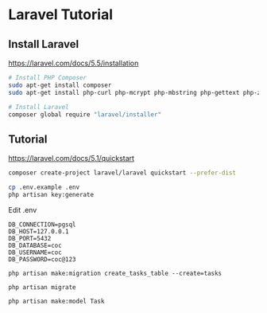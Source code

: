 # Laravel Tutorial

## Install Laravel
https://laravel.com/docs/5.5/installation

```bash
# Install PHP Composer
sudo apt-get install composer
sudo apt-get install php-curl php-mcrypt php-mbstring php-gettext php-zip php-pgsql php-mysql

# Install Laravel
composer global require "laravel/installer"
```


## Tutorial
https://laravel.com/docs/5.1/quickstart


```bash
composer create-project laravel/laravel quickstart --prefer-dist
```

```bash
cp .env.example .env
php artisan key:generate
```


Edit .env
```
DB_CONNECTION=pgsql
DB_HOST=127.0.0.1
DB_PORT=5432
DB_DATABASE=coc
DB_USERNAME=coc
DB_PASSWORD=coc@123
```


```
php artisan make:migration create_tasks_table --create=tasks

php artisan migrate

php artisan make:model Task
```
